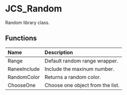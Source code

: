 # JCS_Random

Random library class.

## Functions

| Name         | Description                      |
|:-------------|:---------------------------------|
| Range        | Default random range wrapper.    |
| RaneeInclude | Include the maxinum number.      |
| RandomColor  | Returns a random color.          |
| ChooseOne    | Choose one object from the list. |
